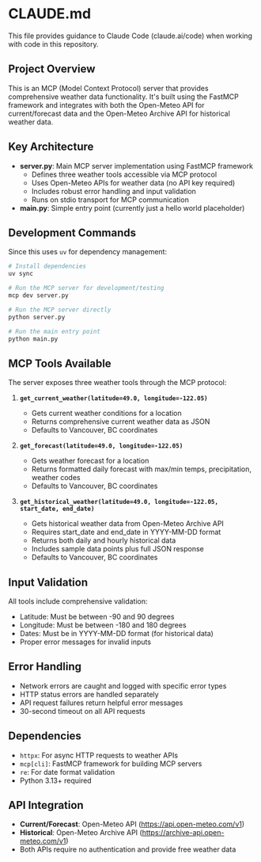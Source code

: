 # CLAUDE.md

This file provides guidance to Claude Code (claude.ai/code) when working with code in this repository.

## Project Overview

This is an MCP (Model Context Protocol) server that provides comprehensive weather data functionality. It's built using the FastMCP framework and integrates with both the Open-Meteo API for current/forecast data and the Open-Meteo Archive API for historical weather data.

## Key Architecture

- **server.py**: Main MCP server implementation using FastMCP framework
  - Defines three weather tools accessible via MCP protocol
  - Uses Open-Meteo APIs for weather data (no API key required)
  - Includes robust error handling and input validation
  - Runs on stdio transport for MCP communication
- **main.py**: Simple entry point (currently just a hello world placeholder)

## Development Commands

Since this uses `uv` for dependency management:

```bash
# Install dependencies
uv sync

# Run the MCP server for development/testing
mcp dev server.py

# Run the MCP server directly
python server.py

# Run the main entry point
python main.py
```

## MCP Tools Available

The server exposes three weather tools through the MCP protocol:

1. **`get_current_weather(latitude=49.0, longitude=-122.05)`**
   - Gets current weather conditions for a location
   - Returns comprehensive current weather data as JSON
   - Defaults to Vancouver, BC coordinates

2. **`get_forecast(latitude=49.0, longitude=-122.05)`**
   - Gets weather forecast for a location
   - Returns formatted daily forecast with max/min temps, precipitation, weather codes
   - Defaults to Vancouver, BC coordinates

3. **`get_historical_weather(latitude=49.0, longitude=-122.05, start_date, end_date)`**
   - Gets historical weather data from Open-Meteo Archive API
   - Requires start_date and end_date in YYYY-MM-DD format
   - Returns both daily and hourly historical data
   - Includes sample data points plus full JSON response
   - Defaults to Vancouver, BC coordinates

## Input Validation

All tools include comprehensive validation:
- Latitude: Must be between -90 and 90 degrees
- Longitude: Must be between -180 and 180 degrees
- Dates: Must be in YYYY-MM-DD format (for historical data)
- Proper error messages for invalid inputs

## Error Handling

- Network errors are caught and logged with specific error types
- HTTP status errors are handled separately
- API request failures return helpful error messages
- 30-second timeout on all API requests

## Dependencies

- `httpx`: For async HTTP requests to weather APIs
- `mcp[cli]`: FastMCP framework for building MCP servers
- `re`: For date format validation
- Python 3.13+ required

## API Integration

- **Current/Forecast**: Open-Meteo API (https://api.open-meteo.com/v1)
- **Historical**: Open-Meteo Archive API (https://archive-api.open-meteo.com/v1)
- Both APIs require no authentication and provide free weather data
